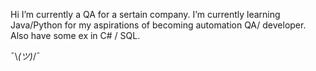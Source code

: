 Hi
I’m currently a QA for a sertain company.
I’m currently learning Java/Python for my aspirations of becoming automation QA/ developer.
Also have some ex in C# / SQL.

¯\\_(ツ)_/¯
